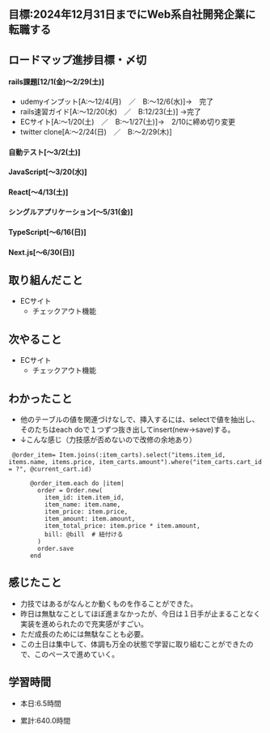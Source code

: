 
## 目標:2024年12月31日までにWeb系自社開発企業に転職する

## ロードマップ進捗目標・〆切
#### rails課題[12/1(金)～2/29(土)]
* udemyインプット[A:～12/4(月)　／　B:～12/6(水)]→　完了
* rails速習ガイド[A:～12/20(水)　／　B:12/23(土)]
→完了
* ECサイト[A:～1/20(土)　／　B:～1/27(土)]→　2/10に締め切り変更
* twitter clone[A:～2/24(日)　／　B:～2/29(木)]

#### 自動テスト[～3/2(土)]
#### JavaScript[～3/20(水)]
#### React[～4/13(土)]
#### シングルアプリケーション[～5/31(金)]
#### TypeScript[～6/16(日)]
#### Next.js[～6/30(日)]


## 取り組んだこと
- ECサイト
  - チェックアウト機能


## 次やること
- ECサイト
  - チェックアウト機能
  
## わかったこと
* 他のテーブルの値を関連づけなしで、挿入するには、selectで値を抽出し、そのたちはeach doで１つずつ抜き出してinsert(new→save)する。
* ↓こんな感じ（力技感が否めないので改修の余地あり）
```
 @order_item= Item.joins(:item_carts).select("items.item_id, items.name, items.price, item_carts.amount").where("item_carts.cart_id = ?", @current_cart.id)
    
      @order_item.each do |item|
        order = Order.new(
          item_id: item.item_id,
          item_name: item.name,
          item_price: item.price,
          item_amount: item.amount,
          item_total_price: item.price * item.amount,
          bill: @bill  # 紐付ける
        )
        order.save
      end
```
 
## 感じたこと
* 力技ではあるがなんとか動くものを作ることができた。
* 昨日は無駄なことしてほぼ進まなかったが、今日は１日手が止まることなく実装を進められたので充実感がすごい。
* ただ成長のためには無駄なことも必要。
* この土日は集中して、体調も万全の状態で学習に取り組むことができたので、このペースで進めていく。
  
## 学習時間
- 本日:6.5時間

- 累計:640.0時間
  
